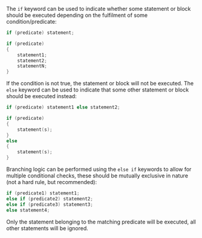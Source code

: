 The `if` keyword can be used to indicate whether some statement or block should be executed depending on the fulfilment of some condition/predicate:

```cpp
if (predicate) statement;

if (predicate)
{
	statement1;
	statement2;
	statementN;
}
```

If the condition is not true, the statement or block will not be executed. The `else` keyword can be used to indicate that some other statement or block should be executed instead:

```cpp
if (predicate) statement1 else statement2;

if (predicate)
{
	statement(s);
}
else
{
	statement(s);
}
```

Branching logic can be performed using the `else if` keywords to allow for multiple conditional checks, these should be mutually exclusive in nature (not a hard rule, but recommended):

```cpp
if (predicate1) statement1;
else if (predicate2) statement2;
else if (predicate3) statement3;
else statement4;
```

Only the statement belonging to the matching predicate will be executed, all other statements will be ignored.